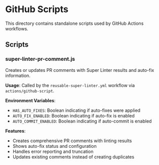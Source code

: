 # GitHub Scripts

This directory contains standalone scripts used by GitHub Actions workflows.

## Scripts

### super-linter-pr-comment.js

Creates or updates PR comments with Super Linter results and auto-fix information.

**Usage**: Called by the `reusable-super-linter.yml` workflow via `actions/github-script`.

**Environment Variables**:
- `HAS_AUTO_FIXES`: Boolean indicating if auto-fixes were applied
- `AUTO_FIX_ENABLED`: Boolean indicating if auto-fix is enabled
- `AUTO_COMMIT_ENABLED`: Boolean indicating if auto-commit is enabled

**Features**:
- Creates comprehensive PR comments with linting results
- Shows auto-fix status and configuration
- Handles error reporting and truncation
- Updates existing comments instead of creating duplicates
